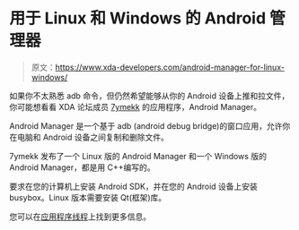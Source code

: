 # 用于 Linux 和 Windows 的 Android 管理器

> 原文：<https://www.xda-developers.com/android-manager-for-linux-windows/>

如果你不太熟悉 adb 命令，但仍然希望能够从你的 Android 设备上推和拉文件，你可能想看看 XDA 论坛成员 [7ymekk](http://forum.xda-developers.com/member.php?u=2414287) 的应用程序，Android Manager。

Android Manager 是一个基于 adb (android debug bridge)的窗口应用，允许你在电脑和 Android 设备之间复制和删除文件。

7ymekk 发布了一个 Linux 版的 Android Manager 和一个 Windows 版的 Android Manager，都是用 C++编写的。

要求在您的计算机上安装 Android SDK，并在您的 Android 设备上安装 busybox。Linux 版本需要安装 Qt(框架)库。

您可以在[应用程序线程](http://forum.xda-developers.com/showthread.php?t=683223)上找到更多信息。